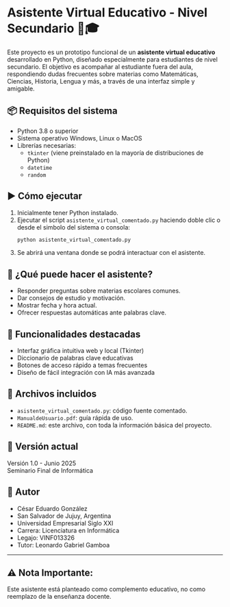 # Asistente Virtual Educativo - Nivel Secundario 🧠🎓

Este proyecto es un prototipo funcional de un **asistente virtual educativo** desarrollado en Python, diseñado especialmente para estudiantes de nivel secundario. El objetivo es acompañar al estudiante fuera del aula, respondiendo dudas frecuentes sobre materias como Matemáticas, Ciencias, Historia, Lengua y más, a través de una interfaz simple y amigable.

## 📦 Requisitos del sistema

- Python 3.8 o superior
- Sistema operativo Windows, Linux o MacOS
- Librerías necesarias:
  - `tkinter` (viene preinstalado en la mayoría de distribuciones de Python)
  - `datetime`
  - `random`

## ▶️ Cómo ejecutar

1. Inicialmente tener Python instalado.
2. Ejecutar el script `asistente_virtual_comentado.py` haciendo doble clic o desde el simbolo del sistema o consola:
   ```bash
   python asistente_virtual_comentado.py
   ```
3. Se abrirá una ventana donde se podrá interactuar con el asistente.

## 💬 ¿Qué puede hacer el asistente?

- Responder preguntas sobre materias escolares comunes.
- Dar consejos de estudio y motivación.
- Mostrar fecha y hora actual.
- Ofrecer respuestas automáticas ante palabras clave.

## 📌 Funcionalidades destacadas

- Interfaz gráfica intuitiva web y local (Tkinter)
- Diccionario de palabras clave educativas
- Botones de acceso rápido a temas frecuentes
- Diseño de fácil integración con IA más avanzada

## 📁 Archivos incluidos

- `asistente_virtual_comentado.py`: código fuente comentado.
- `ManualdeUsuario.pdf`: guía rápida de uso.
- `README.md`: este archivo, con toda la información básica del proyecto.

## 🧪 Versión actual

Versión 1.0 - Junio 2025  
Seminario Final de Informática

## 👤 Autor

- César Eduardo González  
- San Salvador de Jujuy, Argentina 
- Universidad Empresarial Siglo XXI
- Carrera: Licenciatura en Informática
- Legajo: VINF013326  
- Tutor: Leonardo Gabriel Gamboa

---
## ⚠️ Nota Importante: 

Este asistente está planteado como complemento educativo, no como reemplazo de la enseñanza docente.

